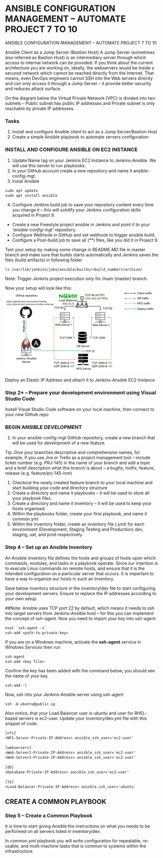 # **ANSIBLE CONFIGURATION MANAGEMENT – AUTOMATE PROJECT 7 TO 10** #

ANSIBLE CONFIGURATION MANAGEMENT – AUTOMATE PROJECT 7 TO 10

Ansible Client as a Jump Server (Bastion Host)
A Jump Server (sometimes also referred as Bastion Host) is an intermediary server through which access to internal network can be provided. 
If you think about the current architecture you are working on, ideally, the webservers would be inside a secured network which cannot be 
reached directly from the Internet. That means, even DevOps engineers cannot SSH into the Web servers directly and can only access it through 
a Jump Server – it provide better security and reduces attack surface.

On the diagram below the Virtual Private Network (VPC) is divided into two subnets – Public subnet has public IP addresses and Private subnet 
is only reachable by private IP addresses.


### **Tasks** ###
1. Install and configure Ansible client to act as a Jump Server/Bastion Host
1. Create a simple Ansible playbook to automate servers configuration

### **INSTALL AND CONFIGURE ANSIBLE ON EC2 INSTANCE** ###
1. Update Name tag on your Jenkins EC2 Instance to Jenkins-Ansible. We will use this server to run playbooks.
1. In your GitHub account create a new repository and name it ansible-config-mgt.
1. Instal Ansible
~~~
sudo apt update
sudo apt install ansible
~~~

4. Configure Jenkins build job to save your repository content every time you change it – this will solidify your Jenkins configuration skills acquired in Project 9.
  * Create a new Freestyle project ansible in Jenkins and point it to your *‘ansible-config-mgt’* repository.
  * Configure Webhook in GitHub and set webhook to trigger ansible build.
  * Configure a Post-build job to save all (**) files, like you did it in Project 9.
 
Test your setup by making some change in README.MD file in master branch and make sure that builds starts automatically and Jenkins saves the files (build artifacts) in following folder
~~~
ls /var/lib/jenkins/jobs/ansible/builds/<build_number>/archive/
~~~
Note: Trigger Jenkins project execution only for /main (master) branch.

Now your setup will look like this:
![](jenkins_ansible.png)

Deploy an Elastic IP Address and attach it to Jenkins-Ansible EC2 Instance

### **Step 2*** – Prepare your development environment using Visual Studio Code ###
Install Visual Studio Code software on your local machine, then connect to your new Github repo

### **BEGIN ANSIBLE DEVELOPMENT** ###

1. In your ansible-config-mgt GitHub repository, create a new branch that will be used for development of a new feature.

Tip: Give your branches descriptive and comprehensive names, for example, if you use Jira or Trello as a project management tool – include ticket number (e.g. PRJ-145) in the name of your branch and add a topic and a brief description what this branch is about – a bugfix, hotfix, feature, release (e.g. feature/prj-145-lvm)

1. Checkout the newly created feature branch to your local machine and start building your code and directory structure
1. Create a directory and name it playbooks – it will be used to store all your playbook files.
1. Create a directory and name it inventory – it will be used to keep your hosts organised.
1. Within the playbooks folder, create your first playbook, and name it common.yml
1. Within the inventory folder, create an inventory file (.yml) for each environment (Development, Staging Testing and Production) dev, staging, uat, and prod respectively.

### **Step 4** – Set up an Ansible Inventory ###
An Ansible inventory file defines the hosts and groups of hosts upon which commands, modules, and tasks in a playbook operate. Since our intention is to execute Linux commands on remote hosts, and ensure that it is the intended configuration on a particular server that occurs. It is important to have a way to organize our hosts in such an Inventory.

Save below inventory structure in the inventory/dev file to start configuring your development servers. Ensure to replace the IP addresses according to your own setup.

##Note: Ansible uses TCP port 22 by default, which means it needs to ssh into target servers from Jenkins-Ansible host – for this you can implement the concept of ssh-agent. Now you need to import your key into ssh-agent:
~~~
eval `ssh-agent -s`
ssh-add <path-to-private-key>
~~~

If you are on a Windows machine, activate the **ssh-agent** service in *Windows Services* then run
~~~
ssh-agent
ssh-add <key file>
~~~
Confirm the key has been added with the command below, you should see the name of your key
~~~
ssh-add -l
~~~
Now, ssh into your Jenkins-Ansible server using ssh-agent
~~~
ssh -A ubuntu@public-ip
~~~
Also notice, that your Load Balancer user is ubuntu and user for RHEL-based servers is ec2-user.
Update your inventory/dev.yml file with this snippet of code:
~~~
[nfs]
<NFS-Server-Private-IP-Address> ansible_ssh_user='ec2-user'

[webservers]
<Web-Server1-Private-IP-Address> ansible_ssh_user='ec2-user'
<Web-Server2-Private-IP-Address> ansible_ssh_user='ec2-user'

[db]
<Database-Private-IP-Address> ansible_ssh_user='ec2-user' 

[lb]
<Load-Balancer-Private-IP-Address> ansible_ssh_user='ubuntu'
~~~

## **CREATE A COMMON PLAYBOOK** ##
### **Step 5**  – Create a Common Playbook ###
It is time to start giving Ansible the instructions on what you needs to be performed on all servers listed in inventory/dev.

In common.yml playbook you will write configuration for repeatable, re-usable, and multi-machine tasks that is common to systems within the infrastructure.



